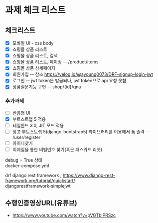 # 과제 체크 리스트

## 체크리스트

- [x] 모바일 UI     -  css body
- [x] 쇼핑몰 상품 리스트 
- [x] 쇼핑몰 상품 리스트, 검색
- [x] 쇼핑몰 상품 리스트, 페이징   --  /product/items
- [x] 쇼핑몰 상품 상세페이지
- [x] 회원가입  -- 참조  https://velog.io/@ayoung0073/DRF-signup-login-jwt
- [x] 로그인    --  jwt token은 발급되나, jwt token으로 api 요청 못함 
- [x] 상품질문기능 구현  --   shop/{id}/qna
### 추가과제
- [ ] 반응형 UI
- [x] 부트스트랩 5 적용
- [ ] 테일윈드 3.0, JIT 모드 적용
- [ ] 장고 부트스트랩 5(django-bootstrap5) 라이브러리를 이용해서 폼 출력  -- /user/register
- [ ] 아이디찾기
- [ ] 이메일을 통한 비빌번호 찾기(혹은 패스워드 리셋)

debug = True 상태 \
docker-compose.yml 

drf django rest framework ; https://www.django-rest-framework.org/tutorial/quickstart/ \
djangorestframework-simplejwt

## 수행인증영상URL(유튜브)

- https://www.youtube.com/watch?v=pVGTblPRSzc




